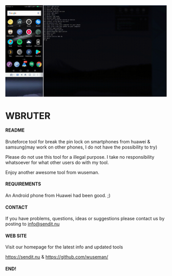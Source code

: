 ![Screenshot](/files/wbruter.gif)
# WBRUTER

#### README

Bruteforce tool for break the pin lock on smartphones from huawei & samsung(may work on other phones, I do not have the  possibility to try)

Please do not use this tool for a illegal purpose. I take no responsibility whatsoever for what other users do with my tool. 

Enjoy another awesome tool from wuseman.

#### REQUIREMENTS

An Android phone from Huawei had been good. ;)

#### CONTACT 

If you have problems, questions, ideas or suggestions please contact
us by posting to info@sendit.nu

#### WEB SITE

Visit our homepage for the latest info and updated tools

https://sendit.nu & https://github.com/wuseman/

#### END!

